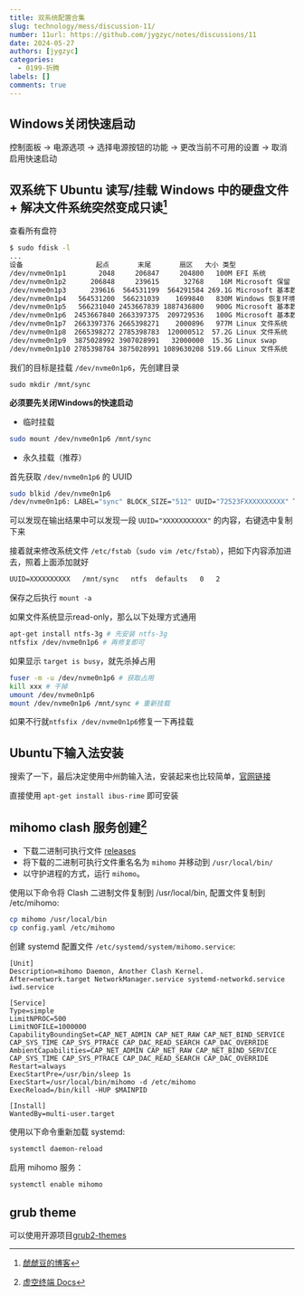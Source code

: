 ```yaml
---
title: 双系统配置合集
slug: technology/mess/discussion-11/
number: 11url: https://github.com/jygzyc/notes/discussions/11
date: 2024-05-27
authors: [jygzyc]
categories: 
  - 0199-折腾
labels: []
comments: true
---
```


<!-- dual_system -->

## Windows关闭快速启动

控制面板 -> 电源选项 -> 选择电源按钮的功能 -> 更改当前不可用的设置 -> 取消启用快速启动

## 双系统下 Ubuntu 读写/挂载 Windows 中的硬盘文件 + 解决文件系统突然变成只读[^1]

查看所有盘符

```bash
$ sudo fdisk -l
...
设备                  起点       末尾       扇区   大小 类型
/dev/nvme0n1p1        2048     206847     204800   100M EFI 系统
/dev/nvme0n1p2      206848     239615      32768    16M Microsoft 保留
/dev/nvme0n1p3      239616  564531199  564291584 269.1G Microsoft 基本数据
/dev/nvme0n1p4   564531200  566231039    1699840   830M Windows 恢复环境
/dev/nvme0n1p5   566231040 2453667839 1887436800   900G Microsoft 基本数据
/dev/nvme0n1p6  2453667840 2663397375  209729536   100G Microsoft 基本数据
/dev/nvme0n1p7  2663397376 2665398271    2000896   977M Linux 文件系统
/dev/nvme0n1p8  2665398272 2785398783  120000512  57.2G Linux 文件系统
/dev/nvme0n1p9  3875028992 3907028991   32000000  15.3G Linux swap
/dev/nvme0n1p10 2785398784 3875028991 1089630208 519.6G Linux 文件系统
```

我们的目标是挂载 `/dev/nvme0n1p6`，先创建目录

`sudo mkdir /mnt/sync`

 **必须要先关闭Windows的快速启动**

- 临时挂载

```bash
sudo mount /dev/nvme0n1p6 /mnt/sync
```

- 永久挂载（推荐）

首先获取 `/dev/nvme0n1p6` 的 UUID

```bash
sudo blkid /dev/nvme0n1p6
/dev/nvme0n1p6: LABEL="sync" BLOCK_SIZE="512" UUID="72523FXXXXXXXXXX" TYPE="ntfs" PARTLABEL="Basic data partition" PARTUUID="290ebe9b-XXXX-XXXX-XXXX-6ab7efXXXXXX"
```

可以发现在输出结果中可以发现一段 `UUID="XXXXXXXXXXX"` 的内容，右键选中复制下来

接着就来修改系统文件 `/etc/fstab`（`sudo vim /etc/fstab`），把如下内容添加进去，照着上面添加就好

```txt
UUID=XXXXXXXXXX   /mnt/sync   ntfs  defaults   0   2
```

保存之后执行 `mount -a`

如果文件系统显示read-only，那么以下处理方式通用

```bash
apt-get install ntfs-3g # 先安装 ntfs-3g
ntfsfix /dev/nvme0n1p6 # 再修复即可
```

如果显示 `target is busy`，就先杀掉占用

```bash
fuser -m -u /dev/nvme0n1p6 # 获取占用
kill xxx # 干掉
umount /dev/nvme0n1p6
mount /dev/nvme0n1p6 /mnt/sync # 重新挂载
```

如果不行就`ntfsfix /dev/nvme0n1p6`修复一下再挂载

## Ubuntu下输入法安装

搜索了一下，最后决定使用中州韵输入法，安装起来也比较简单，[官网链接](https://rime.im)

直接使用 `apt-get install ibus-rime` 即可安装

## mihomo clash 服务创建[^2]

- 下载二进制可执行文件 [releases](https://github.com/MetaCubeX/mihomo/releases)
- 将下载的二进制可执行文件重名名为 `mihomo` 并移动到 `/usr/local/bin/`
- 以守护进程的方式，运行 `mihomo`。

使用以下命令将 Clash 二进制文件复制到 /usr/local/bin, 配置文件复制到 /etc/mihomo:

```bash
cp mihomo /usr/local/bin
cp config.yaml /etc/mihomo
```

创建 systemd 配置文件 `/etc/systemd/system/mihomo.service`:

```
[Unit]
Description=mihomo Daemon, Another Clash Kernel.
After=network.target NetworkManager.service systemd-networkd.service iwd.service

[Service]
Type=simple
LimitNPROC=500
LimitNOFILE=1000000
CapabilityBoundingSet=CAP_NET_ADMIN CAP_NET_RAW CAP_NET_BIND_SERVICE CAP_SYS_TIME CAP_SYS_PTRACE CAP_DAC_READ_SEARCH CAP_DAC_OVERRIDE
AmbientCapabilities=CAP_NET_ADMIN CAP_NET_RAW CAP_NET_BIND_SERVICE CAP_SYS_TIME CAP_SYS_PTRACE CAP_DAC_READ_SEARCH CAP_DAC_OVERRIDE
Restart=always
ExecStartPre=/usr/bin/sleep 1s
ExecStart=/usr/local/bin/mihomo -d /etc/mihomo
ExecReload=/bin/kill -HUP $MAINPID

[Install]
WantedBy=multi-user.target
```

使用以下命令重新加载 systemd:

```bash
systemctl daemon-reload
```

启用 mihomo 服务：

```bash
systemctl enable mihomo
```

## grub theme

可以使用开源项目[grub2-themes](https://github.com/vinceliuice/grub2-themes)



[^1]: [虤虤豆的博客](https://tiger.fail/archives/ubuntu-rw-windows-files.html)
[^2]: [虚空终端 Docs](https://wiki.metacubex.one/)